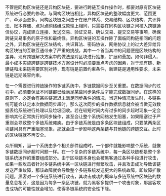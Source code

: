 不管是同构区块链还是异构区块链，要进行跨链互操作操作时，都要对原有区块链系统进行必要的修改。与同构区块链相比，异构区块链的整改幅度更大、范围更广、牵涉面更多。同构区块链之间由于在账户体系、交易结构、区块结构、共识算法、账本存储、点对点网络组成原理上相同，只需要在同构区块链之间植入跨链通信协议，完成建立连接、发送交易、验证交易、确认交易、提交交易等事项，确保跨链交易事务的原子性和最终性。异构区块链的互操作除了面临同构链相同的问题之外，异构区块链在区块结构、共识算法、密码协议、网络协议上的过大差异给异构区块链的互联互通带来了严重的挑战，其中一个首当其冲的问题便是区块结构的差异，现有跨链解决方案中的做法是对区块进行抽象、扩展和叠加。如何非侵入、最小成本实施跨链是跨链技术方案设计时必须要重点考虑的因素，对于现有链、新建链和未来链需要区别对待，现有链是前置约束条件，新建链是通用性要求，未来链是远期兼容约束。


在一个需要进行跨链操作的多链系统中，多链数据同步至关重要。在数据同步的过程中，必须要保证不同链都已经满足某些同步条件后才能完成数据同步。在这样的原则下，必定会有某些链迟迟未满足同步条件的情况，当这种情况发生时，多链系统可能会认定本次数据同步超时，那么这次同步的操作数据信息就会被当做无效数据丢给系统进行处理以及垃圾回收。若在较短时间内有过多的同步超时现象一定会影响其他正常执行的同步操作，甚至会让整个系统网络发生阻塞，如果阻塞过于严重则会导致整个多链系统瘫痪。由于多链系统是由多条区块链组成，只要某两条区块链间具有严重阻塞现象，那就会进一步影响这两条链与其他链的跨链交互。此时的区块链就不再安全。

众所周知，当一个系统由多个相关部件组成时，一个部件就能影响整个系统，就像多链数据同步超时问题一样。在一个复杂的多链系统中，每一条区块链都是整个多链系统运作的重要组成部分。由于区块链本身也会被黑客通过各种手段进行攻击，如果一些攻击者针对多链系统中某一区块链进行频繁攻击，并且攻击成功导致该链发送严重故障，那该故障就会导致整个多链系统发送更大的系统故障，即故障扩散问题。黑客对一个多链系统进行攻击，其攻击成功的概率与多链系统中区块链的数量息息相关，这是因为每多一条区块链，就为黑客多提供一个攻击对象，那黑客攻击成功的可能性就会增加，使得多链系统的安全性下降。
